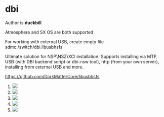 # dbi
Author is **duckbill**

Atmosphere and SX OS are both supported 

For working with external USB, create empty file sdmc:/switch/dbi.libusbhsfs

Ultimate solution for NSP\NSZ\XCI installation. Supports installing via MTP, USB (with DBI backend script or dbi-nsw tool), http (from your own server), installing from external USB and more.

https://github.com/DarkMatterCore/libusbhsfs

1. ![](https://raw.githubusercontent.com/rashevskyv/dbi/main/docs/1.jpg)
1. ![](https://raw.githubusercontent.com/rashevskyv/dbi/main/docs/2.jpg)
1. ![](https://raw.githubusercontent.com/rashevskyv/dbi/main/docs/3.jpg)
1. ![](https://raw.githubusercontent.com/rashevskyv/dbi/main/docs/4.jpg)
1. ![](https://raw.githubusercontent.com/rashevskyv/dbi/main/docs/5.jpg)
